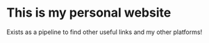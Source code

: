 # This is my personal website

Exists as a pipeline to find other useful links and my other platforms!
